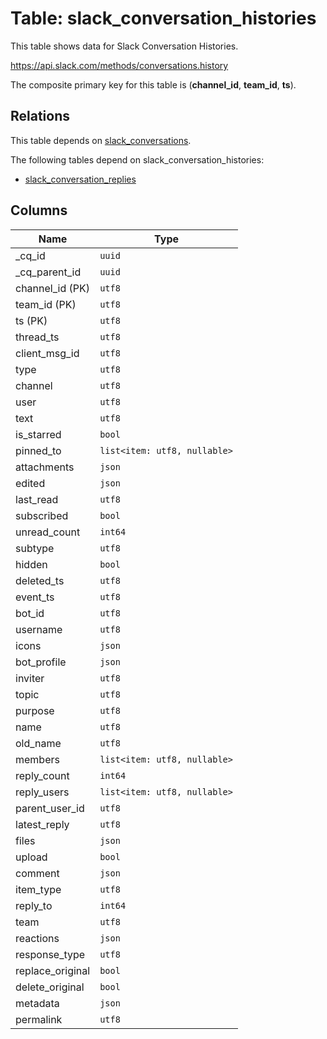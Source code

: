 # Table: slack_conversation_histories

This table shows data for Slack Conversation Histories.

https://api.slack.com/methods/conversations.history

The composite primary key for this table is (**channel_id**, **team_id**, **ts**).

## Relations

This table depends on [slack_conversations](slack_conversations).

The following tables depend on slack_conversation_histories:
  - [slack_conversation_replies](slack_conversation_replies)

## Columns

| Name          | Type          |
| ------------- | ------------- |
|_cq_id|`uuid`|
|_cq_parent_id|`uuid`|
|channel_id (PK)|`utf8`|
|team_id (PK)|`utf8`|
|ts (PK)|`utf8`|
|thread_ts|`utf8`|
|client_msg_id|`utf8`|
|type|`utf8`|
|channel|`utf8`|
|user|`utf8`|
|text|`utf8`|
|is_starred|`bool`|
|pinned_to|`list<item: utf8, nullable>`|
|attachments|`json`|
|edited|`json`|
|last_read|`utf8`|
|subscribed|`bool`|
|unread_count|`int64`|
|subtype|`utf8`|
|hidden|`bool`|
|deleted_ts|`utf8`|
|event_ts|`utf8`|
|bot_id|`utf8`|
|username|`utf8`|
|icons|`json`|
|bot_profile|`json`|
|inviter|`utf8`|
|topic|`utf8`|
|purpose|`utf8`|
|name|`utf8`|
|old_name|`utf8`|
|members|`list<item: utf8, nullable>`|
|reply_count|`int64`|
|reply_users|`list<item: utf8, nullable>`|
|parent_user_id|`utf8`|
|latest_reply|`utf8`|
|files|`json`|
|upload|`bool`|
|comment|`json`|
|item_type|`utf8`|
|reply_to|`int64`|
|team|`utf8`|
|reactions|`json`|
|response_type|`utf8`|
|replace_original|`bool`|
|delete_original|`bool`|
|metadata|`json`|
|permalink|`utf8`|